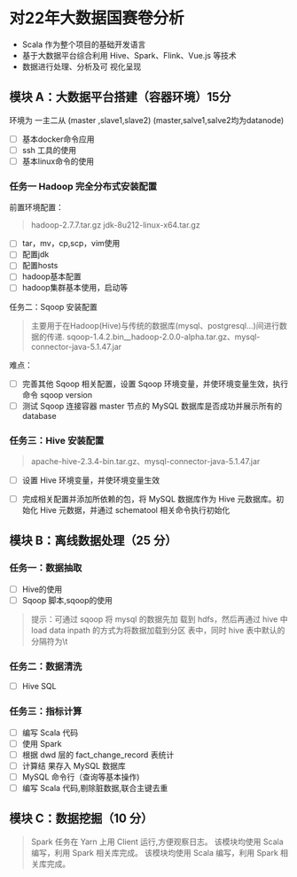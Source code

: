 # 对22年大数据国赛卷分析

- Scala 作为整个项目的基础开发语言
- 基于大数据平台综合利用 Hive、Spark、Flink、Vue.js 等技术
- 数据进行处理、分析及可 视化呈现

## 模块 A：大数据平台搭建（容器环境）15分

环境为 一主二从 (master ,slave1,slave2) 
(master,salve1,salve2均为datanode)
- [ ] 基本docker命令应用
- [ ] ssh 工具的使用
- [ ] 基本linux命令的使用

### 任务一 Hadoop 完全分布式安装配置
前置环境配置：
> hadoop-2.7.7.tar.gz  jdk-8u212-linux-x64.tar.gz

- [ ] tar，mv，cp,scp，vim使用
- [ ] 配置jdk 
- [ ] 配置hosts
- [ ] hadoop基本配置
- [ ] hadoop集群基本使用，启动等

任务二：Sqoop 安装配置
> 主要用于在Hadoop(Hive)与传统的数据库(mysql、postgresql...)间进行数据的传递.
> sqoop-1.4.2.bin__hadoop-2.0.0-alpha.tar.gz、mysql-connector-java-5.1.47.jar

难点：
- [ ]  完善其他 Sqoop 相关配置，设置 Sqoop 环境变量，并使环境变量生效，执行 命令 sqoop version
-  [ ] 测试 Sqoop 连接容器 master 节点的 MySQL 数据库是否成功并展示所有的 database

### 任务三：Hive 安装配置
>apache-hive-2.3.4-bin.tar.gz、mysql-connector-java-5.1.47.jar

- [ ] 设置 Hive 环境变量，并使环境变量生效

- [ ] 完成相关配置并添加所依赖的包，将 MySQL 数据库作为 Hive 元数据库。初 始化 Hive 元数据，并通过 schematool 相关命令执行初始化


## 模块 B：离线数据处理（25 分）

### 任务一：数据抽取

- [ ] Hive的使用
- [ ] Sqoop 脚本,sqoop的使用
> 提示：可通过 sqoop 将 mysql 的数据先加 载到 hdfs，然后再通过 hive 中 load data inpath 的方式为将数据加载到分区 表中，同时 hive 表中默认的分隔符为\t

### 任务二：数据清洗
- [ ] Hive SQL

### 任务三：指标计算
- [ ] 编写 Scala 代码
- [ ] 使用 Spark
- [ ] 根据 dwd 层的 fact_change_record 表统计
- [ ] 计算结 果存入 MySQL 数据库
- [ ] MySQL 命令行（查询等基本操作)
- [ ] 编写 Scala 代码,剔除脏数据,联合主键去重

## 模块 C：数据挖掘（10 分）
> Spark 任务在 Yarn 上用 Client 运行,方便观察日志。
> 该模块均使用 Scala 编写，利用 Spark 相关库完成。
> 该模块均使用 Scala 编写，利用 Spark 相关库完成。



<!--stackedit_data:
eyJoaXN0b3J5IjpbLTkxNTg2NjMyNywtODk3NzgwOTldfQ==
-->
